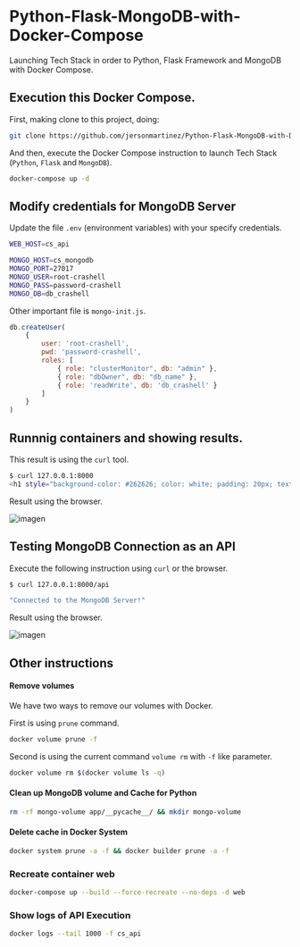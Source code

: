 # Python-Flask-MongoDB-with-Docker-Compose
Launching Tech Stack in order to Python, Flask Framework and MongoDB with Docker Compose.

## Execution this Docker Compose.

First, making clone to this project, doing: 

```bash
git clone https://github.com/jersonmartinez/Python-Flask-MongoDB-with-Docker-Compose.git
```

And then, execute the Docker Compose instruction to launch Tech Stack (`Python`, `Flask` and `MongoDB`). 

```bash
docker-compose up -d
```

## Modify credentials for MongoDB Server

Update the file `.env` (environment variables) with your specify credentials. 

```bash
WEB_HOST=cs_api

MONGO_HOST=cs_mongodb
MONGO_PORT=27017
MONGO_USER=root-crashell
MONGO_PASS=password-crashell
MONGO_DB=db_crashell
```

Other important file is `mongo-init.js`.

```javascript
db.createUser(
    {
        user: 'root-crashell',
        pwd: 'password-crashell',
        roles: [
            { role: "clusterMonitor", db: "admin" },
            { role: "dbOwner", db: "db_name" },
            { role: 'readWrite', db: 'db_crashell' }
        ]
    }
)
```

## Runnnig containers and showing results.

This result is using the `curl` tool.

```bash
$ curl 127.0.0.1:8000
<h1 style="background-color: #262626; color: white; padding: 20px; text-align:center;">Hello, Crashell!</h1>
```

Result using the browser.

![imagen](https://user-images.githubusercontent.com/7296281/181147140-1dff4b18-ff96-48ee-bf05-5e84413b0e70.png)

## Testing MongoDB Connection as an API

Execute the following instruction using `curl` or the browser.

```bash
$ curl 127.0.0.1:8000/api

"Connected to the MongoDB Server!"
```

Result using the browser.

![imagen](https://user-images.githubusercontent.com/7296281/181652616-c1a319b0-d649-47af-b96f-28e5f7634f9c.png)

## Other instructions

#### Remove volumes
We have two ways to remove our volumes with Docker.

First is using `prune` command.

```bash
docker volume prune -f
```

Second is using the current command `volume rm` with `-f` like parameter.

```bash
docker volume rm $(docker volume ls -q)
```

#### Clean up MongoDB volume and Cache for Python

```bash
rm -rf mongo-volume app/__pycache__/ && mkdir mongo-volume
```

#### Delete cache in Docker System

```bash
docker system prune -a -f && docker builder prune -a -f
```

### Recreate container web

```bash
docker-compose up --build --force-recreate --no-deps -d web
```

### Show logs of API Execution

```bash
docker logs --tail 1000 -f cs_api
```

